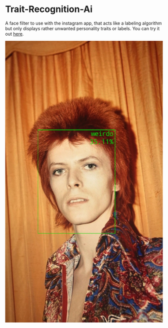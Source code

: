 # Trait-Recognition-Ai

A face filter to use with the instagram app, that acts like a labeling algorithm but only displays rather unwanted personality traits or labels. You can try it out [here](https://www.instagram.com/a/r/?effect_id=203233557696059).

![sample image](https://github.com/horstf/Trait-Recognition-Ai/raw/master/sample_pic)

